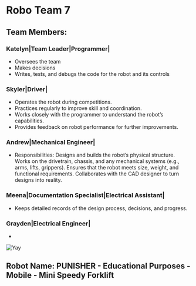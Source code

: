 # **Robo Team 7**

## Team Members:
### Katelyn|Team Leader|Programmer|
* Oversees the team
* Makes decisions
* Writes, tests, and debugs the code for the robot and its controls
  
### Skyler|Driver|
* Operates the robot during competitions.
* Practices regularly to improve skill and coordination.
* Works closely with the programmer to understand the robot’s capabilities.
* Provides feedback on robot performance for further improvements.
  
### Andrew|Mechanical Engineer|
* Responsibilities:
Designs and builds the robot’s physical structure.
Works on the drivetrain, chassis, and any mechanical systems (e.g., arms, lifts, grippers).
Ensures that the robot meets size, weight, and functional requirements.
Collaborates with the CAD designer to turn designs into reality.

### Meena|Documentation Specialist|Electrical Assistant|
* Keeps detailed records of the design process, decisions, and progress.

### Grayden|Electrical Engineer|
*  

![Yay](https://assets.stickpng.com/images/580b57fbd9996e24bc43bdfa.png)

## Robot Name: PUNISHER - Educational Purposes - Mobile - Mini Speedy Forklift

